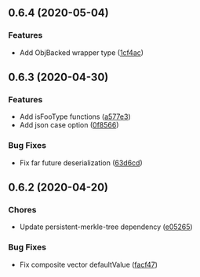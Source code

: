 ## 0.6.4 (2020-05-04)

### Features

* Add ObjBacked wrapper type ([1cf4ac](https://github.com/chainsafe/ssz/commit/1cf4ac))

## 0.6.3 (2020-04-30)

### Features

* Add isFooType functions ([a577e3](https://github.com/chainsafe/ssz/commit/a577e3))
* Add json case option ([0f8566](https://github.com/chainsafe/ssz/commit/0f8566))

### Bug Fixes

* Fix far future deserialization ([63d6cd](https://github.com/chainsafe/ssz/commit/63d6cd))

## 0.6.2 (2020-04-20)

### Chores

* Update persistent-merkle-tree dependency ([e05265](https://github.com/chainsafe/ssz/commit/e05265))

### Bug Fixes

* Fix composite vector defaultValue ([facf47](https://github.com/chainsafe/ssz/commit/facf47))
